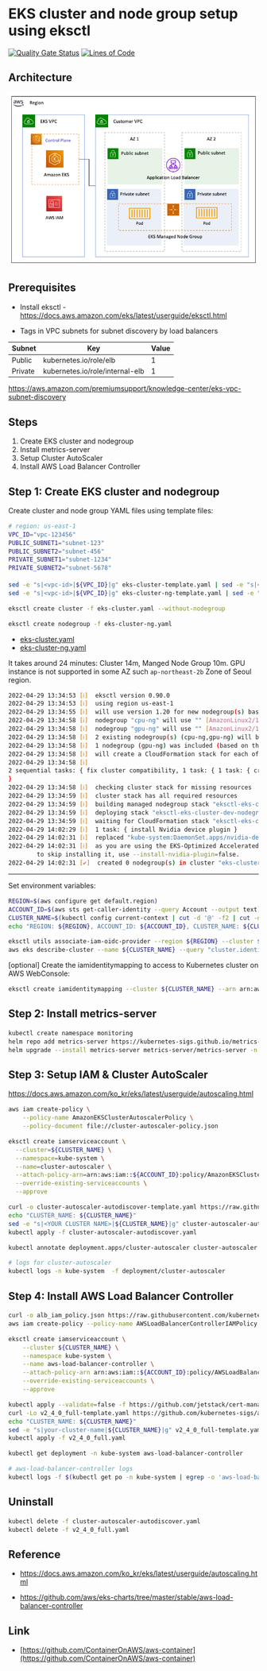 # EKS cluster and node group setup using eksctl

[![Quality Gate Status](https://sonarcloud.io/api/project_badges/measure?project=ContainerOnAWS_eks-eksctl&metric=alert_status)](https://sonarcloud.io/summary/new_code?id=ContainerOnAWS_eks-eksctl) [![Lines of Code](https://sonarcloud.io/api/project_badges/measure?project=ContainerOnAWS_eks-eksctl&metric=ncloc)](https://sonarcloud.io/summary/new_code?id=ContainerOnAWS_eks-eksctl)

## Architecture

![Architecture](./screenshots/architecture.png?raw=true)

## Prerequisites

* Install eksctl - https://docs.aws.amazon.com/eks/latest/userguide/eksctl.html

* Tags in VPC subnets for subnet discovery by load balancers

| Subnet    | Key                             |  Value      |
|-----------|---------------------------------|-------------|
| Public    | kubernetes.io/role/elb          |   1         |
| Private   | kubernetes.io/role/internal-elb |   1         |

https://aws.amazon.com/premiumsupport/knowledge-center/eks-vpc-subnet-discovery

## Steps

1. Create EKS cluster and nodegroup
2. Install metrics-server
3. Setup Cluster AutoScaler
4. Install AWS Load Balancer Controller

## Step 1: Create EKS cluster and nodegroup

Create cluster and node group YAML files using template files:

```bash
# region: us-east-1
VPC_ID="vpc-123456"
PUBLIC_SUBNET1="subnet-123"
PUBLIC_SUBNET2="subnet-456"
PRIVATE_SUBNET1="subnet-1234"
PRIVATE_SUBNET2="subnet-5678"

sed -e "s|<vpc-id>|${VPC_ID}|g" eks-cluster-template.yaml | sed -e "s|<public-subnet1>|${PUBLIC_SUBNET1}|g" | sed -e "s|<public-subnet2>|${PUBLIC_SUBNET2}|g" | sed -e "s|<private-subnet1>|${PRIVATE_SUBNET1}|g" | sed -e "s|<private-subnet2>|${PRIVATE_SUBNET2}|g" > eks-cluster.yaml
sed -e "s|<vpc-id>|${VPC_ID}|g" eks-cluster-ng-template.yaml | sed -e "s|<public-subnet1>|${PUBLIC_SUBNET1}|g" | sed -e "s|<public-subnet2>|${PUBLIC_SUBNET2}|g" | sed -e "s|<private-subnet1>|${PRIVATE_SUBNET1}|g" | sed -e "s|<private-subnet2>|${PRIVATE_SUBNET2}|g" > eks-cluster-ng.yaml
```

```bash
eksctl create cluster -f eks-cluster.yaml --without-nodegroup
```

```bash
eksctl create nodegroup -f eks-cluster-ng.yaml
```

* [eks-cluster.yaml](./eks-cluster.yaml)
* [eks-cluster-ng.yaml](./eks-cluster-ng.yaml)

It takes around 24 minutes: Cluster 14m, Manged Node Group 10m. GPU instance is not supported in some AZ such `ap-northeast-2b` Zone of Seoul region.

```bash
2022-04-29 13:34:53 [ℹ]  eksctl version 0.90.0
2022-04-29 13:34:53 [ℹ]  using region us-east-1
2022-04-29 13:34:55 [ℹ]  will use version 1.20 for new nodegroup(s) based on control plane version
2022-04-29 13:34:58 [ℹ]  nodegroup "cpu-ng" will use "" [AmazonLinux2/1.20]
2022-04-29 13:34:58 [ℹ]  nodegroup "gpu-ng" will use "" [AmazonLinux2/1.20]
2022-04-29 13:34:58 [ℹ]  2 existing nodegroup(s) (cpu-ng,gpu-ng) will be excluded
2022-04-29 13:34:58 [ℹ]  1 nodegroup (gpu-ng) was included (based on the include/exclude rules)
2022-04-29 13:34:58 [ℹ]  will create a CloudFormation stack for each of 1 managed nodegroups in cluster "eks-cluster-dev"
2022-04-29 13:34:58 [ℹ]  
2 sequential tasks: { fix cluster compatibility, 1 task: { 1 task: { create managed nodegroup "gpu-ng" } } 
}
2022-04-29 13:34:58 [ℹ]  checking cluster stack for missing resources
2022-04-29 13:34:59 [ℹ]  cluster stack has all required resources
2022-04-29 13:34:59 [ℹ]  building managed nodegroup stack "eksctl-eks-cluster-dev-nodegroup-gpu-ng"
2022-04-29 13:34:59 [ℹ]  deploying stack "eksctl-eks-cluster-dev-nodegroup-gpu-ng"
2022-04-29 13:34:59 [ℹ]  waiting for CloudFormation stack "eksctl-eks-cluster-dev-nodegroup-gpu-ng"
2022-04-29 14:02:29 [ℹ]  1 task: { install Nvidia device plugin }
2022-04-29 14:02:31 [ℹ]  replaced "kube-system:DaemonSet.apps/nvidia-device-plugin-daemonset"
2022-04-29 14:02:31 [ℹ]  as you are using the EKS-Optimized Accelerated AMI with a GPU-enabled instance type, the Nvidia Kubernetes device plugin was automatically installed.
        to skip installing it, use --install-nvidia-plugin=false.
2022-04-29 14:02:31 [✔]  created 0 nodegroup(s) in cluster "eks-cluster-dev"
```

---

Set environment variables:

```bash
REGION=$(aws configure get default.region)
ACCOUNT_ID=$(aws sts get-caller-identity --query Account --output text)
CLUSTER_NAME=$(kubectl config current-context | cut -d '@' -f2 | cut -d '.' -f1)
echo "REGION: ${REGION}, ACCOUNT_ID: ${ACCOUNT_ID}, CLUSTER_NAME: ${CLUSTER_NAME}"
```

```bash
eksctl utils associate-iam-oidc-provider --region ${REGION} --cluster ${CLUSTER_NAME} --approve
aws eks describe-cluster --name ${CLUSTER_NAME} --query "cluster.identity.oidc.issuer" --output text
```

[optional] Create the iamidentitymapping to access to Kubernetes cluster on AWS WebConsole:

```bash
eksctl create iamidentitymapping --cluster ${CLUSTER_NAME} --arn arn:aws:iam::${ACCOUNT_ID}:role/<role-name> --group system:masters --username admin --region ${REGION}
```

## Step 2: Install metrics-server

```bash
kubectl create namespace monitoring
helm repo add metrics-server https://kubernetes-sigs.github.io/metrics-server/
helm upgrade --install metrics-server metrics-server/metrics-server -n monitoring
```

## Step 3: Setup IAM & Cluster AutoScaler

https://docs.aws.amazon.com/ko_kr/eks/latest/userguide/autoscaling.html

```bash
aws iam create-policy \
    --policy-name AmazonEKSClusterAutoscalerPolicy \
    --policy-document file://cluster-autoscaler-policy.json
```

```bash
eksctl create iamserviceaccount \
  --cluster=${CLUSTER_NAME} \
  --namespace=kube-system \
  --name=cluster-autoscaler \
  --attach-policy-arn=arn:aws:iam::${ACCOUNT_ID}:policy/AmazonEKSClusterAutoscalerPolicy \
  --override-existing-serviceaccounts \
  --approve
```

```bash
curl -o cluster-autoscaler-autodiscover-template.yaml https://raw.githubusercontent.com/kubernetes/autoscaler/master/cluster-autoscaler/cloudprovider/aws/examples/cluster-autoscaler-autodiscover.yaml
echo "CLUSTER_NAME: ${CLUSTER_NAME}"
sed -e "s|<YOUR CLUSTER NAME>|${CLUSTER_NAME}|g" cluster-autoscaler-autodiscover-template.yaml > cluster-autoscaler-autodiscover.yaml
kubectl apply -f cluster-autoscaler-autodiscover.yaml
```

```bash
kubectl annotate deployment.apps/cluster-autoscaler cluster-autoscaler.kubernetes.io/safe-to-evict="false" -n kube-system
```

```bash
# logs for cluster-autoscaler
kubectl logs -n kube-system  -f deployment/cluster-autoscaler
```

## Step 4: Install AWS Load Balancer Controller

```bash
curl -o alb_iam_policy.json https://raw.githubusercontent.com/kubernetes-sigs/aws-load-balancer-controller/v2.4.0/docs/install/iam_policy.json
aws iam create-policy --policy-name AWSLoadBalancerControllerIAMPolicy --policy-document file://alb_iam_policy.json
```

```bash
eksctl create iamserviceaccount \
    --cluster ${CLUSTER_NAME} \
    --namespace kube-system \
    --name aws-load-balancer-controller \
    --attach-policy-arn arn:aws:iam::${ACCOUNT_ID}:policy/AWSLoadBalancerControllerIAMPolicy \
    --override-existing-serviceaccounts \
    --approve
```

```bash
kubectl apply --validate=false -f https://github.com/jetstack/cert-manager/releases/download/v1.5.4/cert-manager.yaml
curl -Lo v2_4_0_full-template.yaml https://github.com/kubernetes-sigs/aws-load-balancer-controller/releases/download/v2.4.0/v2_4_0_full.yaml
echo "CLUSTER_NAME: ${CLUSTER_NAME}"
sed -e "s|your-cluster-name|${CLUSTER_NAME}|g" v2_4_0_full-template.yaml > v2_4_0_full.yaml
kubectl apply -f v2_4_0_full.yaml
```

```bash
kubectl get deployment -n kube-system aws-load-balancer-controller
```

```bash
# aws-load-balancer-controller logs
kubectl logs -f $(kubectl get po -n kube-system | egrep -o 'aws-load-balancer-controller-[A-Za-z0-9-]+') -n kube-system
```

## Uninstall

```bash
kubectl delete -f cluster-autoscaler-autodiscover.yaml
kubectl delete -f v2_4_0_full.yaml
```

## Reference

* https://docs.aws.amazon.com/ko_kr/eks/latest/userguide/autoscaling.html

* https://github.com/aws/eks-charts/tree/master/stable/aws-load-balancer-controller

## Link

* [https://github.com/ContainerOnAWS/aws-container](https://github.com/ContainerOnAWS/aws-container)
